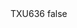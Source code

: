 <?xml version="1.0" encoding="UTF-8"?>
<CustomMetadata xmlns="http://soap.sforce.com/2006/04/metadata">
    <label>TXU636</label>
    <protected>false</protected>
</CustomMetadata>
